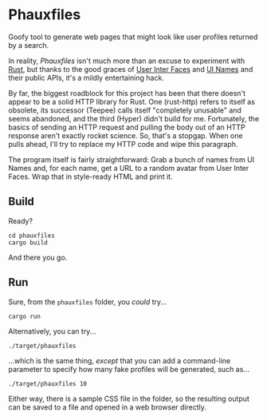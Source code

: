Phauxfiles
==========

Goofy tool to generate web pages that might look like user profiles returned by a search.

In reality, _Phauxfiles_ isn't much more than an excuse to experiment with [Rust](http://rust-lang.org/), but thanks to the good graces of [User Inter Faces](http://uifaces.com/) and [UI Names](http://uinames.com/) and their public APIs, it's a mildly entertaining hack.

By far, the biggest roadblock for this project has been that there doesn't appear to be a solid HTTP library for Rust.  One (rust-http) refers to itself as obsolete, its successor (Teepee) calls itself "completely unusable" and seems abandoned, and the third (Hyper) didn't build for me.  Fortunately, the basics of sending an HTTP request and pulling the body out of an HTTP response aren't exactly rocket science.  So, that's a stopgap.  When one pulls ahead, I'll try to replace my HTTP code and wipe this paragraph.

The program itself is fairly straightforward:  Grab a bunch of names from UI Names and, for each name, get a URL to a random avatar from User Inter Faces.  Wrap that in style-ready HTML and print it.

Build
-----

Ready?

    cd phauxfiles
    cargo build

And there you go.

Run
---

Sure, from the `phauxfiles` folder, you _could_ try...

    cargo run

Alternatively, you can try...

    ./target/phauxfiles

...which is the same thing, _except_ that you can add a command-line parameter to specify how many fake profiles will be generated, such as...

    ./target/phauxfiles 10

Either way, there is a sample CSS file in the folder, so the resulting output can be saved to a file and opened in a web browser directly.



